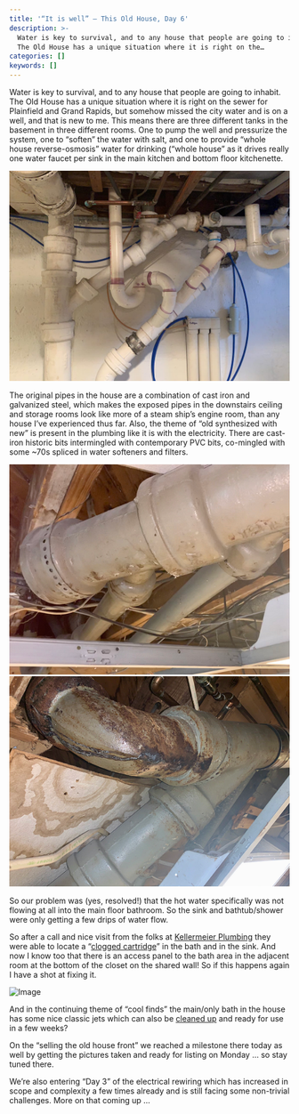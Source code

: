 ```yaml
---
title: '“It is well” — This Old House, Day 6'
description: >-
  Water is key to survival, and to any house that people are going to inhabit.
  The Old House has a unique situation where it is right on the…
categories: []
keywords: []
---
```


Water is key to survival, and to any house that people are going to inhabit. The Old House has a unique situation where it is right on the sewer for Plainfield and Grand Rapids, but somehow missed the city water and is on a well, and that is new to me. This means there are three different tanks in the basement in three different rooms. One to pump the well and pressurize the system, one to “soften” the water with salt, and one to provide “whole house reverse-osmosis” water for drinking (“whole house” as it drives really one water faucet per sink in the main kitchen and bottom floor kitchenette.

![Image](/assets/images/1__2zyqycUC2adu7kDvbyaQGQ.jpeg)

The original pipes in the house are a combination of cast iron and galvanized steel, which makes the exposed pipes in the downstairs ceiling and storage rooms look like more of a steam ship’s engine room, than any house I’ve experienced thus far. Also, the theme of “old synthesized with new” is present in the plumbing like it is with the electricity. There are cast-iron historic bits intermingled with contemporary PVC bits, co-mingled with some ~70s spliced in water softeners and filters.

![Image](/assets/images/1__cE64E0mjaYvnbpMo__UI4dg.png)
![Image](/assets/images/1__MFqs7sSCr0nYKuVQRCs6IA.png)

So our problem was (yes, resolved!) that the hot water specifically was not flowing at all into the main floor bathroom. So the sink and bathtub/shower were only getting a few drips of water flow.

So after a call and nice visit from the folks at [Kellermeier Plumbing](https://kellermeierplumbing.com/) they were able to locate a “[clogged cartridge](https://newspm.com/how-to-clean-a-clogged-shower-cartridge-ask-this-old-house/)” in the bath and in the sink. And now I know too that there is an access panel to the bath area in the adjacent room at the bottom of the closet on the shared wall! So if this happens again I have a shot at fixing it.

![Image](/assets/images/1__duxX4Kc1XVy0BH8GDpomPQ.gif)

And in the continuing theme of “cool finds” the main/only bath in the house has some nice classic jets which can also be [cleaned up](https://www.youtube.com/watch?v=1KvW6X0wTDk) and ready for use in a few weeks?

On the “selling the old house front” we reached a milestone there today as well by getting the pictures taken and ready for listing on Monday … so stay tuned there.

We’re also entering “Day 3” of the electrical rewiring which has increased in scope and complexity a few times already and is still facing some non-trivial challenges. More on that coming up …